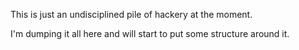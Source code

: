 
This is just an undisciplined pile of hackery at the moment.

I'm dumping it all here and will start to put some structure around it.

